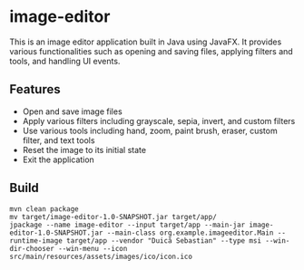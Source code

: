 # image-editor
This is an image editor application built in Java using JavaFX. It provides various functionalities such as opening and saving files, applying filters and tools, and handling UI events.

## Features

- Open and save image files
- Apply various filters including grayscale, sepia, invert, and custom filters
- Use various tools including hand, zoom, paint brush, eraser, custom filter, and text tools
- Reset the image to its initial state
- Exit the application

## Build
```shell
mvn clean package
mv target/image-editor-1.0-SNAPSHOT.jar target/app/
jpackage --name image-editor --input target/app --main-jar image-editor-1.0-SNAPSHOT.jar --main-class org.example.imageeditor.Main --runtime-image target/app --vendor "Duică Sebastian" --type msi --win-dir-chooser --win-menu --icon src/main/resources/assets/images/ico/icon.ico
```
